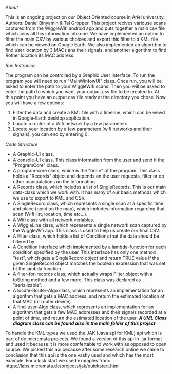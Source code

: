 *About*

This is an ongoing project on our Object Oriented course in Ariel university.
Authors: Daniel Binyamin & Tal Gropper.
This project recives variouse scans captured from the WiggleWifi android app and puts together a main csv file which joins all this information into one.
We have implemented an option to filter the main CSV by various choices and export this filter to a KML file which can be viewed on Google Earth.
We also implemented an algorithm to find user location by 3 MACs ans their signals, and another algorithm to find Rother location its MAC address.

*Run Instrucios*

The program can be controlled by a Graphic User Interface.
To run the program you will need to run "MainWinfowUI" class.
Once run, you will be asked to enter the path to your WiggleWifi scans.
Then you will be asked to enter the path to which you want your output.csv file to be created to.
At this point you have an output.csv file ready at the directory you chose.
Now you will have a few options:
1. Filter the data and create a KML file with a timeline, which can be viewd in Google-Earth desktop application.
2. Locate a router of a Wifi network by a few parameters.
3. Locate your location by a few parameters (wifi networks and their signals).
you can end by entering 0.


*Code Structure*
- A Graphic-UI class.
- A console-UI class. This class information from the user and send it the "ProgramCore" class.
- A program-core class, which is the "brain" of the program. This class holds a "Records" object and depends on the user requests, filter or do other manipulations on the information.
- A Records class, which includes a list of SingleRecords. This is our main data-class which we work with. It has many of our basic methods which we use to export to KML and CSV.
- A SingleRecord class, which represents a single scan at a specific time and place (point on the map), which includes information regarding that scan (Wifi list, location, time etc...).
- A Wifi class with all network veriables. 
- A WiggleLine class, which represents a single network scan captured by the WiggleWifi app. This class is used to help us create our final CSV.
- A Filter class, which holds a list of Conditions that the data should be filtered by.
- A Condition interface which implemented by a lambda-function for each condition specified by the user. This interface has only one method "test", which gets a SingleRecord object and return TRUE value if the given SingleRecord object matches the boolean expression that was set bt the lambda function.
- A filter-for-records class, which actually wraps Filter object with a toString method and a few more. This class was declared as "serializable".
- A locate-Router-Algo class, which represents an implementation for an algorithm that gets a MAC address, and return the estimated location of that MAC (or router device).
- A find-user-Algo class, which represents an implementation for an algorithm that gets a few MAC addresses and their signals recorded at a point of time, and return the estimated location of the user.
***A UML ‫‪Class‬‬ diagram class can be found also in the main folder of this project***


To handle the KML types we used the JAK (Java api for KML) api which is part of de.micromata projects. We found a version of this api in .jar format and used it because it is more comfertable to work with as opposed to open source. We picked this api because after some research online we came to conclusion that this api is the one vastly used and which has the most example.
For a kick start we used examples from:
https://labs.micromata.de/projects/jak/quickstart.html

